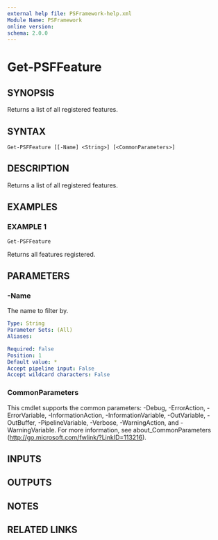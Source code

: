 ```yaml
---
external help file: PSFramework-help.xml
Module Name: PSFramework
online version:
schema: 2.0.0
---
```


# Get-PSFFeature

## SYNOPSIS
Returns a list of all registered features.

## SYNTAX

```
Get-PSFFeature [[-Name] <String>] [<CommonParameters>]
```

## DESCRIPTION
Returns a list of all registered features.

## EXAMPLES

### EXAMPLE 1
```
Get-PSFFeature
```

Returns all features registered.

## PARAMETERS

### -Name
The name to filter by.

```yaml
Type: String
Parameter Sets: (All)
Aliases:

Required: False
Position: 1
Default value: *
Accept pipeline input: False
Accept wildcard characters: False
```

### CommonParameters
This cmdlet supports the common parameters: -Debug, -ErrorAction, -ErrorVariable, -InformationAction, -InformationVariable, -OutVariable, -OutBuffer, -PipelineVariable, -Verbose, -WarningAction, and -WarningVariable. For more information, see about_CommonParameters (http://go.microsoft.com/fwlink/?LinkID=113216).

## INPUTS

## OUTPUTS

## NOTES

## RELATED LINKS
